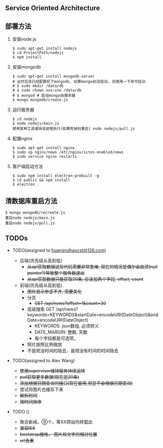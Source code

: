 ## Service Oriented Architecture

## 部署方法

1. 安装node.js
    ```
    $ sudo apt-get install nodejs
    $ cd ProjectPath/nodejs
    $ npm install
    ```
2. 安装mongodb
    ```
    $ sudo apt-get install mongodb-server
    # 此时应该已经配置好了mongodb, 如果mongodb没启动, 则使用一下命令启动
    # $ sudo mkdir /data/db
    # $ sudo chown xxx:xxx /data/db
    # $ mongod # 启动mongodb服务器
    $ mongo mongodb/create.js
    ```
3. 运行服务器
    ```
    $ cd nodejs
    $ node nodejs/main.js
    使用某种工具维持该进程执行(如果死掉则重启) node nodejs/pull.js
    ```
4. 配置nginx
    ```
    $ sudo apt-get install nginx
    $ sudo cp nginx/news /etc/nginx/sites-enabled/news
    $ sudo service nginx restarts
    ```
5. 客户端启动方法
    ```
    $ sudo npm install electron-prebuilt -g
    $ cd public && npm install
    $ electron .
    ```

## 清数据库重启方法
    $ mongo mongodb/recreate.js
    重启node nodejs/main.js
    重启node nodejs/pull.js


## TODOs
* TODO(assigned to huangruihaocst@126.com)
    - 后端(优先级从高到低)
        - ~~从api获取数据这些代码需要非常鲁棒, 现在的情况是偶尔会崩溃(null pointer?)导致整个服务器退出~~
        - ~~从api获取数据只能获取20条, 应该加两个字段, offset, count~~
    - 前端(优先级从高到低)
        - ~~图片显示参差不齐, 需要美化~~
        - 分页 
            - ~~GET /api/news?offset=1&count=30~~
        - 高级搜索 GET /api/news?keywords=KEYWORDS&startDate=encodeURI(DateObject)&endDate=encodeURI(DateObject)
            - KEYWORDS: json数组, 必须转义
            - DATE_MARGIN: 整数, 天数
            - 每个字段都是可选项_
        - 照片按照比例缩放
        - 不是把没时间的隐去，是把没有时间的时间隐去
    
* TODO(assigned to Alex Wang)
    - ~~使用supervisor维持服务持续运转~~
    - ~~pull获取更多数据(现在是20条)~~
    - ~~添加根据日期查询的接口(现在能用,但是不会根据日期查询)~~
    - 尝试将图片也缓存下来
    - ~~解析时间~~
    - ~~按时间排序~~

* TODO ()
    - 聚合新闻，⑨个，等XX网站均转载此
    - ~~兼容IE8~~
    - ~~bootstrap栅格， 图片和文字的相对位置~~
    - ~~url去重~~